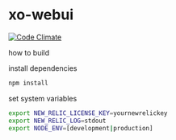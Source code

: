 # xo-webui

[![Code Climate](https://codeclimate.com/github/freeuni-sdp/xo-webui/badges/gpa.svg)](https://codeclimate.com/github/freeuni-sdp/xo-webui)

how to build

install dependencies
```bash
npm install
```
set system variables
```bash
export NEW_RELIC_LICENSE_KEY=yournewrelickey
export NEW_RELIC_LOG=stdout
export NODE_ENV=[development|production]
```
